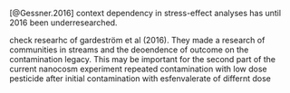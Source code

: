 [@Gessner.2016] context dependency in stress-effect analyses has until 2016
been underresearched.

check researhc of gardeström et al (2016). They made a research of communities
in streams and the deoendence of outcome on the contamination legacy.
This may be important for the second part of the current nanocosm experiment
repeated contamination with low dose pesticide after initial contamination with
esfenvalerate of differnt dose
